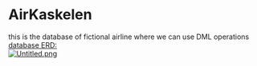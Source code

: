 # AirKaskelen

this is the database of fictional airline where we can use DML operations 
<br>
[database ERD: ](https://drive.google.com/drive/u/0/folders/1xT78VkkRfHfkS9RYyho-pMURvWGCpcT8)
<br>
[![Untitled.png](https://i.postimg.cc/5yf50yhL/Untitled.png)](https://postimg.cc/XGDB1j7Y)
